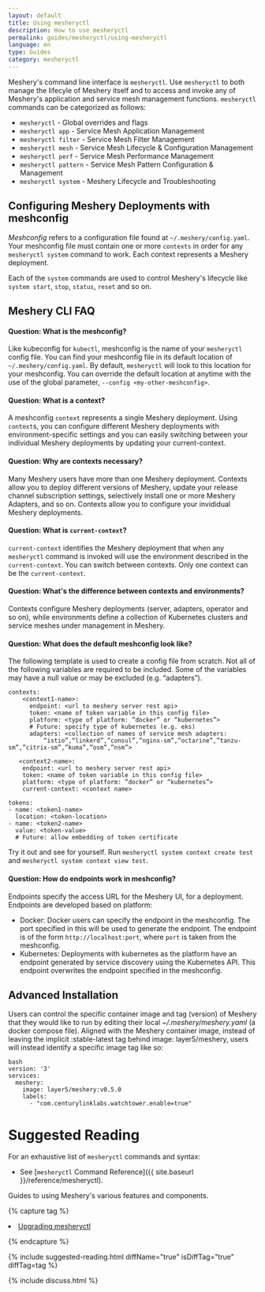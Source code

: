 ```yaml
---
layout: default
title: Using mesheryctl
description: How to use mesheryctl
permalink: guides/mesheryctl/using-mesheryctl
language: en
type: Guides
category: mesheryctl
---
```


Meshery's command line interface is `mesheryctl`. Use `mesheryctl` to both manage the lifecyle of Meshery itself and to access and invoke any of Meshery's application and service mesh management functions. `mesheryctl` commands can be categorized as follows:

- `mesheryctl` - Global overrides and flags
- `mesheryctl app` - Service Mesh Application Management
- `mesheryctl filter` - Service Mesh Filter Management
- `mesheryctl mesh` - Service Mesh Lifecycle & Configuration Management
- `mesheryctl perf` - Service Mesh Performance Management
- `mesheryctl pattern` - Service Mesh Pattern Configuration & Management
- `mesheryctl system` - Meshery Lifecycle and Troubleshooting

## Configuring Meshery Deployments with meshconfig

_Meshconfig_ refers to a configuration file found at `~/.meshery/config.yaml`. Your meshconfig file must contain one or more `contexts` in order for any `mesheryctl system` command to work. Each context represents a Meshery deployment.

Each of the `system` commands are used to control Meshery's lifecycle like `system start`, `stop`, `status`, `reset` and so on.

## Meshery CLI FAQ

#### Question: What is the meshconfig?

Like kubeconfig for `kubectl`, meshconfig is the name of your `mesheryctl` config file. You can find your meshconfig file in its default location of `~/.meshery/config.yaml`. By default, `mesheryctl` will look to this location for your meshconfig. You can override the default location at anytime with the use of the global parameter, `--config <my-other-meshconfig>`.

#### Question: What is a context?

A meshconfig `context` represents a single Meshery deployment. Using `context`s, you can configure different Meshery deployments with environment-specific settings and you can easily switching between your individual Meshery deployments by updating your current-context.

#### Question: Why are contexts necessary?

Many Meshery users have more than one Meshery deployment. Contexts allow you to deploy different versions of Meshery, update your release channel subscription settings, selectively install one or more Meshery Adapters, and so on. Contexts allow you to configure your invididual Meshery deployments.


#### Question: What is `current-context`?

`current-context` identifies the Meshery deployment that when any `mesheryctl` command is invoked will use the environment described in the `current-context`. You can switch between contexts. Only one context can be the `current-context`.

#### Question: What's the difference between contexts and environments?

Contexts configure Meshery deployments (server, adapters, operator and so on), while environments define a collection of Kubernetes clusters and service meshes under management in Meshery.

#### Question: What does the default meshconfig look like?

The following template is used to create a config file from scratch. Not all of the following variables are required to be included. Some of the variables may have a null value or may be excluded (e.g. “adapters”).

```
contexts:
    <context1-name>:
      endpoint: <url to meshery server rest api>
      token: <name of token variable in this config file>
      platform: <type of platform: ”docker” or “kubernetes”>
      # Future: specify type of kubernetes (e.g. eks)
      adapters: <collection of names of service mesh adapters:
          “istio”,“linkerd”,”consul”,”nginx-sm”,”octarine”,”tanzu-sm”,”citrix-sm”,”kuma”,”osm”,”nsm”>

   <context2-name>:
    endpoint: <url to meshery server rest api>
    token: <name of token variable in this config file>
    platform: <type of platform: ”docker” or “kubernetes”>
    current-context: <context name>

tokens:
- name: <token1-name>
  location: <token-location>
- name: <token2-name>
  value: <token-value>
  # Future: allow embedding of token certificate
```

Try it out and see for yourself. Run `mesheryctl system context create test` and `mesheryctl system context view test`.

#### Question: How do endpoints work in meshconfig?

Endpoints specify the access URL for the Meshery UI, for a deployment. Endpoints are developed based on platform:

- Docker: Docker users can specify the endpoint in the meshconfig. The port specified in this will be used to generate the endpoint. The endpoint is of the form `http://localhost:port`, where `port` is taken from the meshconfig.
- Kubernetes: Deployments with kubernetes as the platform have an endpoint generated by service discovery using the Kubernetes API. This endpoint overwrites the endpoint specified in the meshconfig.

## Advanced Installation

Users can control the specific container image and tag (version) of Meshery that they would like to run by editing their local _~/.meshery/meshery.yaml_ (a docker compose file).
Aligned with the Meshery container image, instead of leaving the implicit :stable-latest tag behind image: layer5/meshery, users will instead identify a specific image tag like so:

```
bash
version: '3'
services:
  meshery:
    image: layer5/meshery:v0.5.0
    labels:
      - "com.centurylinklabs.watchtower.enable=true"
```

# Suggested Reading

For an exhaustive list of `mesheryctl` commands and syntax:

- See [`mesheryctl` Command Reference]({{ site.baseurl }}/reference/mesheryctl).

Guides to using Meshery's various features and components.

{% capture tag %}

<li><a href="{{ site.baseurl }}/guides/upgrade#upgrading-meshery-cli">Upgrading mesheryctl</a></li>

{% endcapture %}

{% include suggested-reading.html diffName="true" isDiffTag="true" diffTag=tag %}

<!-- ## Related Guides

<div>
  <a href="{{ site.baseurl }}/guides/mesheryctl/configuring-autocompletion-for-mesheryctl">
    <div class="overview">Configuring Autocompletion for `mesheryctl`</div>
  </a>
  <p>Configure automatic completion of `mesheryctl` commands in your environment.</p>
</div>

<div class="wrapper" style="text-align: left;">
  <div>
  <a href="{{ site.baseurl }}/reference/mesheryctl">
    <div class="overview">Command Reference</div>
  </a>
  <p>Find an exhaustive list of commands and their syntax.</p>
</div>

<div>
  <a href="{{ site.baseurl }}/guides/upgrade">
    <div class="overview">Upgrade Guide</div>
  </a>
  <p>To upgrade <code>mesheryctl</code>, refer to the Upgrade Guide.</p>
</div>


</div> -->

<!--
## Installing `mesheryctl`

### Mac or Linux

Use your choice of homebrew or bash to install `mesheryctl`. You only need to use one.
### Homebrew

Install `mesheryctl` and run Meshery on Mac with Homebrew.

#### Installing with Homebrew

To install `mesheryctl`, execute the following commands:

 <pre class="codeblock-pre"><div class="codeblock">
 <div class="clipboardjs">
 brew tap layer5io/tap
 brew install mesheryctl
 mesheryctl system start
 </div></div>
 </pre>

**Upgrading with Homebrew**

To upgrade `mesheryctl`, execute the following command:

 <pre class="codeblock-pre"><div class="codeblock">
 <div class="clipboardjs">
 brew upgrade mesheryctl
 </div></div>
 </pre>

#### Bash

**Installing with Bash**

Install `mesheryctl` and run Meshery on Mac or Linux with this script:

 <pre class="codeblock-pre"><div class="codeblock">
 <div class="clipboardjs">
 curl -L https://git.io/meshery | bash -
 </div></div>
 </pre>

**Upgrading with Bash**

Upgrade `mesheryctl` and run Meshery on Mac or Linux with this script:

 <pre class="codeblock-pre"><div class="codeblock">
 <div class="clipboardjs">
 curl -L https://git.io/meshery | bash -
 </div></div>
 </pre>

## Windows

### Installing the `mesheryctl` binary

Download and unzip `mesheryctl` from the [Meshery releases](https://github.com/layer5io/meshery/releases/) page. Add `mesheryctl` to your PATH for ease of use. Then, execute:

 <pre class="codeblock-pre"><div class="codeblock">
 <div class="clipboardjs">
 ./mesheryctl system start
 </div></div>
 </pre>

### Scoop

Use [Scoop](https://scoop.sh) to install Meshery on your Windows machine.

**Installing with Scoop**

Add the Meshery Scoop Bucket and install:

 <pre class="codeblock-pre"><div class="codeblock">
 <div class="clipboardjs">
 scoop bucket add mesheryctl https://github.com/layer5io/scoop-bucket.git
 scoop install mesheryctl
 </div></div>
 </pre>

**Upgrading with Scoop**

To upgrade `mesheryctl`, execute the following command:

 <pre class="codeblock-pre"><div class="codeblock">
 <div class="clipboardjs">
 scoop update mesheryctl
 </div></div>
 </pre>

-->
{% include discuss.html %}